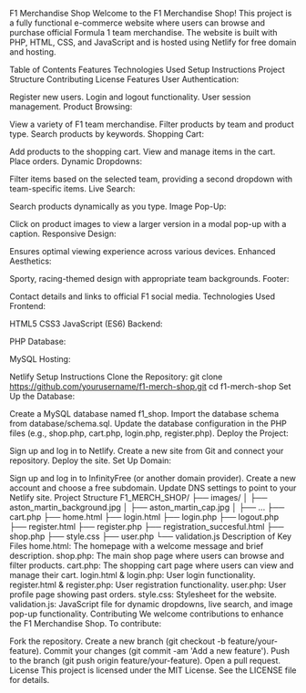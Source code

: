 F1 Merchandise Shop
Welcome to the F1 Merchandise Shop! This project is a fully functional e-commerce website where users can browse and purchase official Formula 1 team merchandise. The website is built with PHP, HTML, CSS, and JavaScript and is hosted using Netlify for free domain and hosting.

Table of Contents
Features
Technologies Used
Setup Instructions
Project Structure
Contributing
License
Features
User Authentication:

Register new users.
Login and logout functionality.
User session management.
Product Browsing:

View a variety of F1 team merchandise.
Filter products by team and product type.
Search products by keywords.
Shopping Cart:

Add products to the shopping cart.
View and manage items in the cart.
Place orders.
Dynamic Dropdowns:

Filter items based on the selected team, providing a second dropdown with team-specific items.
Live Search:

Search products dynamically as you type.
Image Pop-Up:

Click on product images to view a larger version in a modal pop-up with a caption.
Responsive Design:

Ensures optimal viewing experience across various devices.
Enhanced Aesthetics:

Sporty, racing-themed design with appropriate team backgrounds.
Footer:

Contact details and links to official F1 social media.
Technologies Used
Frontend:

HTML5
CSS3
JavaScript (ES6)
Backend:

PHP
Database:

MySQL
Hosting:

Netlify
Setup Instructions
Clone the Repository:
git clone https://github.com/yourusername/f1-merch-shop.git
cd f1-merch-shop
Set Up the Database:

Create a MySQL database named f1_shop.
Import the database schema from database/schema.sql.
Update the database configuration in the PHP files (e.g., shop.php, cart.php, login.php, register.php).
Deploy the Project:

Sign up and log in to Netlify.
Create a new site from Git and connect your repository.
Deploy the site.
Set Up Domain:

Sign up and log in to InfinityFree (or another domain provider).
Create a new account and choose a free subdomain.
Update DNS settings to point to your Netlify site.
Project Structure
F1_MERCH_SHOP/
├── images/
│   ├── aston_martin_background.jpg
│   ├── aston_martin_cap.jpg
│   ├── ...
├── cart.php
├── home.html
├── login.html
├── login.php
├── logout.php
├── register.html
├── register.php
├── registration_succesful.html
├── shop.php
├── style.css
├── user.php
└── validation.js
Description of Key Files
home.html: The homepage with a welcome message and brief description.
shop.php: The main shop page where users can browse and filter products.
cart.php: The shopping cart page where users can view and manage their cart.
login.html & login.php: User login functionality.
register.html & register.php: User registration functionality.
user.php: User profile page showing past orders.
style.css: Stylesheet for the website.
validation.js: JavaScript file for dynamic dropdowns, live search, and image pop-up functionality.
Contributing
We welcome contributions to enhance the F1 Merchandise Shop. To contribute:

Fork the repository.
Create a new branch (git checkout -b feature/your-feature).
Commit your changes (git commit -am 'Add a new feature').
Push to the branch (git push origin feature/your-feature).
Open a pull request.
License
This project is licensed under the MIT License. See the LICENSE file for details.
